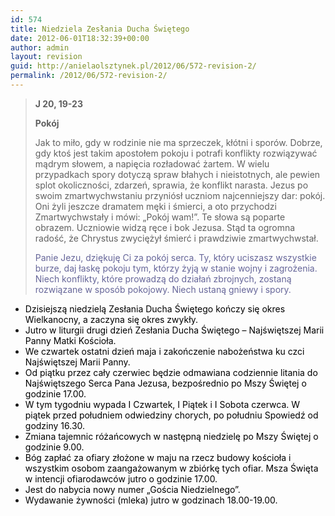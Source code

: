 ```yaml
---
id: 574
title: Niedziela Zesłania Ducha Świętego
date: 2012-06-01T18:32:39+00:00
author: admin
layout: revision
guid: http://anielaolsztynek.pl/2012/06/572-revision-2/
permalink: /2012/06/572-revision-2/
---
```

> **J 20, 19-23**
> 
> **Pokój**
> 
> Jak to miło, gdy w rodzinie nie ma sprzeczek, kłótni i sporów. Dobrze, gdy ktoś jest takim apostołem pokoju i potrafi konflikty rozwiązywać mądrym słowem, a napięcia rozładować żartem. W wielu przypadkach spory dotyczą spraw błahych i nieistotnych, ale pewien splot okoliczności, zdarzeń, sprawia, że konflikt narasta. Jezus po swoim zmartwychwstaniu przyniósł uczniom najcenniejszy dar: pokój. Oni żyli jeszcze dramatem męki i śmierci, a oto przychodzi Zmartwychwstały i mówi: &#8222;Pokój wam!&#8221;. Te słowa są poparte obrazem. Uczniowie widzą ręce i bok Jezusa. Stąd ta ogromna radość, że Chrystus zwyciężył śmierć i prawdziwie zmartwychwstał.
> 
> <span style="color: #666699;">Panie Jezu, dziękuję Ci za pokój serca. Ty, który uciszasz wszystkie burze, daj łaskę pokoju tym, którzy żyją w stanie wojny i zagrożenia. Niech konflikty, które prowadzą do działań zbrojnych, zostaną rozwiązane w sposób pokojowy. Niech ustaną gniewy i spory.</span>

  * <span style="color: #000000;">Dzisiejszą niedzielą Zesłania Ducha Świętego kończy się okres Wielkanocny, a zaczyna się okres zwykły.</span>
  * <span style="color: #000000;">Jutro w liturgii drugi dzień Zesłania Ducha Świętego &#8211; Najświętszej Marii Panny Matki Kościoła.</span>
  * <span style="color: #000000;">We czwartek ostatni dzień maja i zakończenie nabożeństwa ku czci Najświętszej Marii Panny.</span>
  * <span style="color: #000000;">Od piątku przez cały czerwiec będzie odmawiana codziennie litania do Najświętszego Serca Pana Jezusa, bezpośrednio po Mszy Świętej o godzinie 17.00.</span>
  * <span style="color: #000000;">W tym tygodniu wypada I Czwartek, I Piątek i I Sobota czerwca. W piątek przed południem odwiedziny chorych, po południu Spowiedź od godziny 16.30.</span>
  * <span style="color: #000000;">Zmiana tajemnic różańcowych w następną niedzielę po Mszy Świętej o godzinie 9.00.</span>
  * <span style="color: #000000;">Bóg zapłać za ofiary złożone w maju na rzecz budowy kościoła i wszystkim osobom zaangażowanym w zbiórkę tych ofiar. Msza Święta w intencji ofiarodawców jutro o godzinie 17.00.</span>
  * <span style="color: #000000;">Jest do nabycia nowy numer &#8222;Gościa Niedzielnego&#8221;.</span>
  * <span style="color: #000000;">Wydawanie żywności (mleka) jutro w godzinach 18.00-19.00. </span>